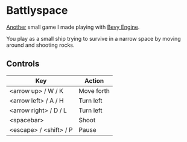 # Battlyspace
[Another](https://github.com/hiimsergey/flappyspace) small game I made playing with [Bevy Engine](https://bevyengine.org).

You play as a small ship trying to survive in a narrow space by moving around and shooting rocks.

<!-- TODO add screenshot -->

## Controls
| Key | Action |
| --- | --- |
| \<arrow up\> / W / K | Move forth |
| \<arrow left\> / A / H | Turn left |
| \<arrow right\> / D / L | Turn left |
| \<spacebar\> | Shoot |
| \<escape\> / \<shift\> / P | Pause |

<!-- TODO add screenshot at the bottom -->
<!--
## Settings
You can set features like rock speed, spawn rate or number of bullets in the settings.

-->
